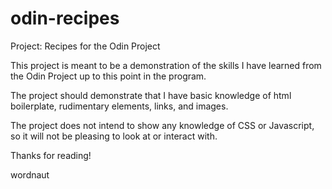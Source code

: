 # odin-recipes
Project: Recipes for the Odin Project

This project is meant to be a demonstration of the skills I have learned from the Odin Project up to this point in the program.

The project should demonstrate that I have basic knowledge of html boilerplate, rudimentary elements, links, and images.

The project does not intend to show any knowledge of CSS or Javascript, so it will not be pleasing to look at or interact with.

Thanks for reading!

wordnaut